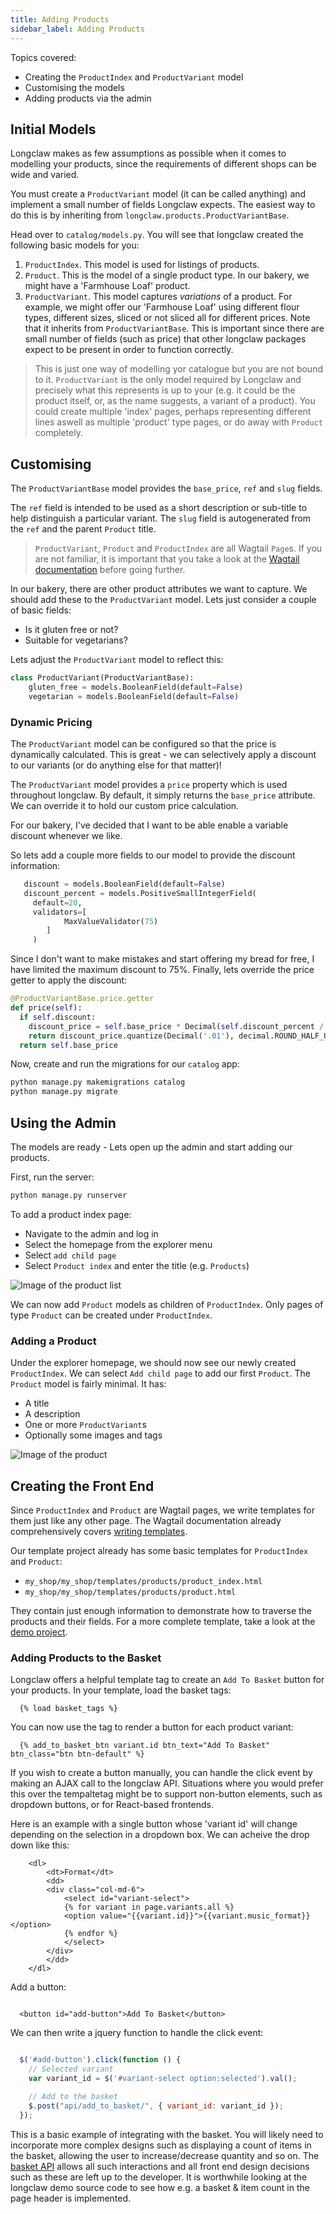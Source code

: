 ```yaml
---
title: Adding Products
sidebar_label: Adding Products
---
```


Topics covered:

- Creating the `ProductIndex` and `ProductVariant` model
- Customising the models
- Adding products via the admin

## Initial Models

Longclaw makes as few assumptions as possible when it comes to modelling your products, since the
requirements of different shops can be wide and varied.

You must create a `ProductVariant` model (it can be called anything) and implement
a small number of fields Longclaw expects.
The easiest way to do this is by inheriting from `longclaw.products.ProductVariantBase`.

Head over to `catalog/models.py`. You will see that longclaw created the following basic models for you:

1. `ProductIndex`. This model is used for listings of products. 
2. `Product`. This is the model of a single product type. In our bakery, we might have a 'Farmhouse Loaf' product.
3. `ProductVariant`. This model captures _variations_ of a product. For example, we might offer our 'Farmhouse Loaf' using different flour types, different sizes, sliced or not sliced all for different prices. Note that it inherits from `ProductVariantBase`. This is important since there are small number of fields (such as price) that other longclaw packages expect to be present in order to function correctly.


> This is just one way of modelling yor catalogue but you are not bound to it. `ProductVariant` is the only model
  required by Longclaw and precisely what this represents is up to your (e.g. it could be the product itself, or, as the name
  suggests, a variant of a product). You could create multiple 'index' pages, perhaps representing different lines
  aswell as multiple 'product' type pages, or do away with `Product` completely.


## Customising

The `ProductVariantBase` model provides the `base_price`, `ref` and `slug` fields.

The `ref` field is intended to be used as a short description or sub-title to help distinguish a particular variant.
The `slug` field is autogenerated from the `ref` and the parent `Product` title.

> `ProductVariant`, `Product` and `ProductIndex` are all Wagtail `Page`s. If you are not familiar, it is important that you take a look at the [Wagtail documentation](http://docs.wagtail.io/en/v2.3/topics/pages.html) before going further.

In our bakery, there are other product attributes we want to capture. We should add these to the `ProductVariant` model. Lets just consider a couple of basic fields:

- Is it gluten free or not?
- Suitable for vegetarians?

Lets adjust the `ProductVariant` model to reflect this:

```python
class ProductVariant(ProductVariantBase):
    gluten_free = models.BooleanField(default=False)
    vegetarian = models.BooleanField(default=False)
```

### Dynamic Pricing

The `ProductVariant` model can be configured so that the price is dynamically calculated. This is great - we can selectively apply a discount to our variants (or do anything else for that matter)!

The `ProductVariant` model provides a `price` property which is used throughout longclaw. By default, it simply returns the `base_price` attribute.
We can override it to hold our custom price calculation.

For our bakery, I've decided that I want to be able enable a variable discount whenever we like. 

So lets add a couple more fields to our model to provide the discount information:

```python
   discount = models.BooleanField(default=False)
   discount_percent = models.PositiveSmallIntegerField(
     default=20,
     validators=[
            MaxValueValidator(75)
        ]
     )
```
Since I don't want to make mistakes and start offering my bread for free, I have limited the maximum discount to 75%.
Finally, lets override the price getter to apply the discount:

```python
@ProductVariantBase.price.getter
def price(self):
  if self.discount:
    discount_price = self.base_price * Decimal(self.discount_percent / 100.0 )
    return discount_price.quantize(Decimal('.01'), decimal.ROUND_HALF_UP)
  return self.base_price
```

Now, create and run the migrations for our `catalog` app:

```bash
python manage.py makemigrations catalog
python manage.py migrate
```

## Using the Admin
The models are ready - Lets open up the admin and start adding our products.

First, run the server:

```bash
python manage.py runserver
```


To add a product index page:

- Navigate to the admin and log in
- Select the homepage from the explorer menu
- Select `add child page`
- Select `Product index` and enter the title (e.g. `Products`)

![Image of the product list](assets/product_index.png)

We can now add `Product` models as children of `ProductIndex`. Only pages of type `Product` can be created under `ProductIndex`.

### Adding a Product


Under the explorer homepage, we should now see our newly created `ProductIndex`. We can select `Add child page` to add our first
`Product`. The `Product` model is fairly minimal. It has:

- A title
- A description
- One or more `ProductVariant`s
- Optionally some images and tags

![Image of the product](assets/product.png)


## Creating the Front End


Since `ProductIndex` and `Product` are Wagtail pages, we write templates for them just like any other page.
The Wagtail documentation already comprehensively covers [writing templates](http://docs.wagtail.io/en/v1.9/topics/writing_templates.html).

Our template project already has some basic templates for `ProductIndex` and `Product`:

- `my_shop/my_shop/templates/products/product_index.html`
- `my_shop/my_shop/templates/products/product.html`

They contain just enough information to demonstrate how to traverse the products and their fields.
For a more complete template, take a look at the [demo project](https://github.com/JamesRamm/longclaw_demo).

### Adding Products to the Basket


Longclaw offers a helpful template tag to create an `Add To Basket` button for your products.
In your template, load the basket tags:

```django
  {% load basket_tags %}
```

You can now use the tag to render a button for each product variant:

```django
  {% add_to_basket_btn variant.id btn_text="Add To Basket" btn_class="btn btn-default" %}
```

If you wish to create a button manually, you can handle the click event by making an AJAX call to the longclaw API.
Situations where you would prefer this over the tempaltetag might be to support non-button elements, such as
dropdown buttons, or for React-based frontends.

Here is an example with a single button whose 'variant id' will change depending on the selection in a dropdown box.
We can acheive the drop down like this:

```django
    <dl>
        <dt>Format</dt>
        <dd>
        <div class="col-md-6">
            <select id="variant-select">
            {% for variant in page.variants.all %}
            <option value="{{variant.id}}">{{variant.music_format}}</option>
            {% endfor %}
            </select>
        </div>
        </dd>
    </dl>
```

Add a button:

```django

  <button id="add-button">Add To Basket</button>
```

We can then write a jquery function to handle the click event:

```javascript

  $('#add-button').click(function () {
    // Selected variant
    var variant_id = $('#variant-select option:selected').val();

    // Add to the basket
    $.post("api/add_to_basket/", { variant_id: variant_id });
  });
```

This is a basic example of integrating with the basket. You will likely need to incorporate more
complex designs such as displaying a count of items in the basket, allowing the user to increase/decrease
quantity and so on. The [basket API](#basket) allows all such interactions and all front end design decisions such as these are left up to the developer.
It is worthwhile looking at the longclaw demo source code to see how e.g. a basket & item count in the page header is implemented.
